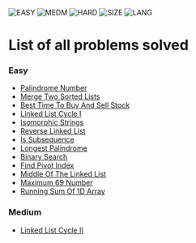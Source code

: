 ![EASY](https://img.shields.io/static/v1?label=easy&message=13&color=green&style=flat-square)
![MEDM](https://img.shields.io/static/v1?label=medium&message=1&color=yellow&style=flat-square)
![HARD](https://img.shields.io/static/v1?label=hard&message=0&color=orange&style=flat-square)
![SIZE](https://img.shields.io/github/languages/code-size/szkolakowski/my-leetcode?color=gray&style=flat-square)
![LANG](https://img.shields.io/static/v1?label=language&message=C&color=gray&style=flat-square)

<h1>List of all problems solved</h1>

<h3>Easy</h3>
<ul>
<li><a href="/algorithms/0009">Palindrome Number</a></li>
<li><a href="/algorithms/0021">Merge Two Sorted Lists</a></li>
<li><a href="/algorithms/0121">Best Time To Buy And Sell Stock</a></li>
<li><a href="/algorithms/0141">Linked List Cycle I</a></li>
<li><a href="/algorithms/0205">Isomorphic Strings</a></li>
<li><a href="/algorithms/0206">Reverse Linked List</a></li>
<li><a href="/algorithms/0392">Is Subsequence</a></li>
<li><a href="/algorithms/0409">Longest Palindrome</a></li>
<li><a href="/algorithms/0704">Binary Search</a></li>
<li><a href="/algorithms/0724">Find Pivot Index</a></li>
<li><a href="/algorithms/0876">Middle Of The Linked List</a></li>
<li><a href="/algorithms/1323">Maximum 69 Number</a></li>
<li><a href="/algorithms/1480">Running Sum Of 1D Array</a></li>
</ul>

<h3>Medium</h3>
<ul>
<li><a href="/algorithms/0142">Linked List Cycle II</a></li>
</ul>
